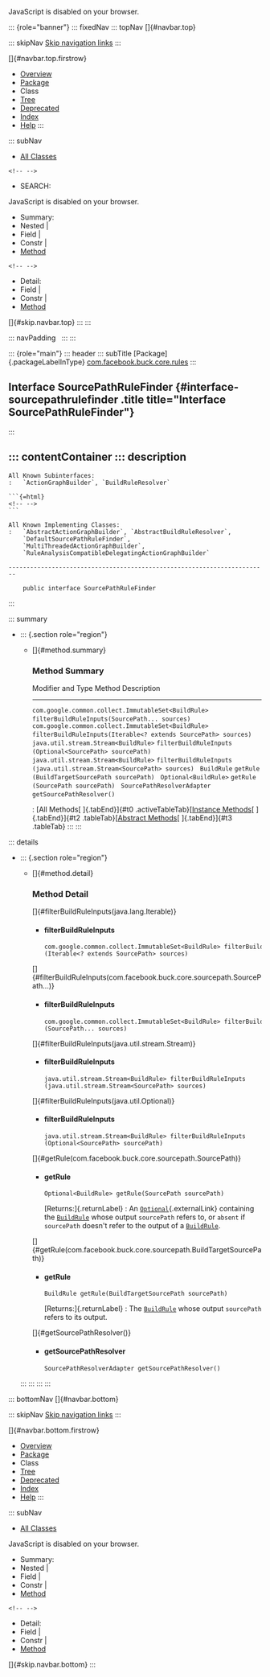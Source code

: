 <div>

JavaScript is disabled on your browser.

</div>

::: {role="banner"}
::: fixedNav
::: topNav
[]{#navbar.top}

::: skipNav
[Skip navigation links](#skip.navbar.top "Skip navigation links")
:::

[]{#navbar.top.firstrow}

-   [Overview](../../../../../index.html)
-   [Package](package-summary.html)
-   Class
-   [Tree](package-tree.html)
-   [Deprecated](../../../../../deprecated-list.html)
-   [Index](../../../../../index-all.html)
-   [Help](../../../../../help-doc.html)
:::

::: subNav
-   [All Classes](../../../../../allclasses.html)

```{=html}
<!-- -->
```
-   SEARCH:

<div>

<div>

JavaScript is disabled on your browser.

</div>

</div>

<div>

-   Summary: 
-   Nested \| 
-   Field \| 
-   Constr \| 
-   [Method](#method.summary)

```{=html}
<!-- -->
```
-   Detail: 
-   Field \| 
-   Constr \| 
-   [Method](#method.detail)

</div>

[]{#skip.navbar.top}
:::
:::

::: navPadding
 
:::
:::

::: {role="main"}
::: header
::: subTitle
[Package]{.packageLabelInType} [com.facebook.buck.core.rules](package-summary.html)
:::

## Interface SourcePathRuleFinder {#interface-sourcepathrulefinder .title title="Interface SourcePathRuleFinder"}
:::

::: contentContainer
::: description
-   

    All Known Subinterfaces:
    :   `ActionGraphBuilder`, `BuildRuleResolver`

    ```{=html}
    <!-- -->
    ```

    All Known Implementing Classes:
    :   `AbstractActionGraphBuilder`, `AbstractBuildRuleResolver`,
        `DefaultSourcePathRuleFinder`,
        `MultiThreadedActionGraphBuilder`,
        `RuleAnalysisCompatibleDelegatingActionGraphBuilder`

    ------------------------------------------------------------------------

        public interface SourcePathRuleFinder
:::

::: summary
-   ::: {.section role="region"}
    -   []{#method.summary}

        ### Method Summary

          Modifier and Type                                     Method                                                                 Description
          ----------------------------------------------------- ---------------------------------------------------------------------- -------------
          `com.google.common.collect.ImmutableSet<BuildRule>`   `filterBuildRuleInputs​(SourcePath... sources)`                          
          `com.google.common.collect.ImmutableSet<BuildRule>`   `filterBuildRuleInputs​(Iterable<? extends SourcePath> sources)`         
          `java.util.stream.Stream<BuildRule>`                  `filterBuildRuleInputs​(Optional<SourcePath> sourcePath)`                
          `java.util.stream.Stream<BuildRule>`                  `filterBuildRuleInputs​(java.util.stream.Stream<SourcePath> sources)`    
          `BuildRule`                                           `getRule​(BuildTargetSourcePath sourcePath)`                             
          `Optional<BuildRule>`                                 `getRule​(SourcePath sourcePath)`                                        
          `SourcePathResolverAdapter`                           `getSourcePathResolver()`                                               

          : [All Methods[ ]{.tabEnd}]{#t0 .activeTableTab}[[Instance
          Methods](javascript:show(2);)[ ]{.tabEnd}]{#t2
          .tableTab}[[Abstract
          Methods](javascript:show(4);)[ ]{.tabEnd}]{#t3 .tableTab}
    :::
:::

::: details
-   ::: {.section role="region"}
    -   []{#method.detail}

        ### Method Detail

        []{#filterBuildRuleInputs(java.lang.Iterable)}

        -   #### filterBuildRuleInputs

            ``` methodSignature
            com.google.common.collect.ImmutableSet<BuildRule> filterBuildRuleInputs​(Iterable<? extends SourcePath> sources)
            ```

        []{#filterBuildRuleInputs(com.facebook.buck.core.sourcepath.SourcePath...)}

        -   #### filterBuildRuleInputs

            ``` methodSignature
            com.google.common.collect.ImmutableSet<BuildRule> filterBuildRuleInputs​(SourcePath... sources)
            ```

        []{#filterBuildRuleInputs(java.util.stream.Stream)}

        -   #### filterBuildRuleInputs

            ``` methodSignature
            java.util.stream.Stream<BuildRule> filterBuildRuleInputs​(java.util.stream.Stream<SourcePath> sources)
            ```

        []{#filterBuildRuleInputs(java.util.Optional)}

        -   #### filterBuildRuleInputs

            ``` methodSignature
            java.util.stream.Stream<BuildRule> filterBuildRuleInputs​(Optional<SourcePath> sourcePath)
            ```

        []{#getRule(com.facebook.buck.core.sourcepath.SourcePath)}

        -   #### getRule

            ``` methodSignature
            Optional<BuildRule> getRule​(SourcePath sourcePath)
            ```

            [Returns:]{.returnLabel}
            :   An
                [`Optional`](http://docs.oracle.com/javase/7/docs/api/java/util/Optional.html?is-external=true "class or interface in java.util"){.externalLink}
                containing the
                [`BuildRule`](BuildRule.html "interface in com.facebook.buck.core.rules")
                whose output `sourcePath` refers to, or `absent` if
                `sourcePath` doesn\'t refer to the output of a
                [`BuildRule`](BuildRule.html "interface in com.facebook.buck.core.rules").

        []{#getRule(com.facebook.buck.core.sourcepath.BuildTargetSourcePath)}

        -   #### getRule

            ``` methodSignature
            BuildRule getRule​(BuildTargetSourcePath sourcePath)
            ```

            [Returns:]{.returnLabel}
            :   The
                [`BuildRule`](BuildRule.html "interface in com.facebook.buck.core.rules")
                whose output `sourcePath` refers to its output.

        []{#getSourcePathResolver()}

        -   #### getSourcePathResolver

            ``` methodSignature
            SourcePathResolverAdapter getSourcePathResolver()
            ```
    :::
:::
:::
:::

::: bottomNav
[]{#navbar.bottom}

::: skipNav
[Skip navigation links](#skip.navbar.bottom "Skip navigation links")
:::

[]{#navbar.bottom.firstrow}

-   [Overview](../../../../../index.html)
-   [Package](package-summary.html)
-   Class
-   [Tree](package-tree.html)
-   [Deprecated](../../../../../deprecated-list.html)
-   [Index](../../../../../index-all.html)
-   [Help](../../../../../help-doc.html)
:::

::: subNav
-   [All Classes](../../../../../allclasses.html)

<div>

<div>

JavaScript is disabled on your browser.

</div>

</div>

<div>

-   Summary: 
-   Nested \| 
-   Field \| 
-   Constr \| 
-   [Method](#method.summary)

```{=html}
<!-- -->
```
-   Detail: 
-   Field \| 
-   Constr \| 
-   [Method](#method.detail)

</div>

[]{#skip.navbar.bottom}
:::
